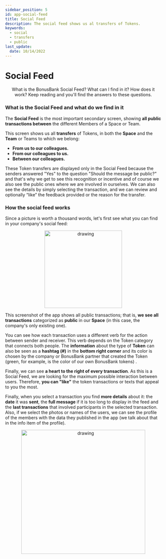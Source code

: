```yaml
---
sidebar_position: 5
id: app-social-feed
title: Social Feed
description: The social feed shows us al transfers of Tokens.
keywords:
  - social
  - transfers
  - public
last_update:
  date: 10/14/2022
---
```


# Social Feed

<p align="center">  What is the BonusBank Social Feed? What can I find in it? How does it work? Keep reading and you'll find the answers to these questions. </p>

### What is the Social Feed and what do we find in it

The **Social Feed** is the most important secondary screen, showing **all public transactions between** the different Members of a Space or Team.

This screen shows us all **transfers** of Tokens, in both the **Space** and the **Team** or Teams to which we belong:

- **From us to our colleagues.**
- **From our colleagues to us.**
- **Between our colleagues.**

These Token transfers are displayed only in the Social Feed because the senders answered "Yes" to the question "Should the message be public?" and that's why we get to see this recognition or incentive and of course we also see the public ones where we are involved in ourselves. We can also see the details by simply selecting the transaction, and we can review and optionally “like” the feedback provided or the reason for the transfer.

### How the social feed works

Since a picture is worth a thousand words, let's first see what you can find in your company's social feed:

<p align="center"><img src={require('./img/social_feed.png').default} alt="drawing" width="250"/></p>

This screenshot of the app shows all public transactions; that is, **we see all transactions** categorized as **public** in our **Space** (in this case, the company's only existing one).

You can see how each transaction uses a different verb for the action between sender and receiver. This verb depends on the Token category that connects both people. The **information** about the type of **Token** can also be seen as a **hashtag (#)** in the **bottom right corner** and its color is chosen by the company or BonusBank partner that created the Token (green, for example, is the color of our own BonusBank tokens) .

Finally, we can see **a heart to the right of every transaction**. As this is a Social Feed, we are looking for the maximum possible interaction between users. Therefore, **you can "like"** the token transactions or texts that appeal to you the most.

Finally, when you select a transaction you find **more details** about it: the **date** it was **sent**, the **full message** if it is too long to display in the feed and the **last transactions** that involved participants in the selected transaction. Also, if we select the photos or names of the users, we can see the profile of the members with the data they published in the app (we talk about that in the info item of the profile).

<p align="center"><img src={require('./img/bbnotification.png').default} alt="drawing" width="400" text-align="center"/></p>